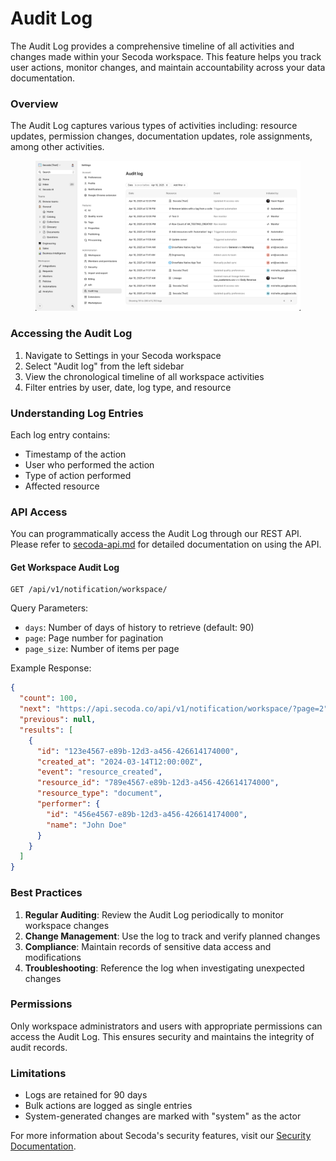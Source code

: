 # Audit Log

The Audit Log provides a comprehensive timeline of all activities and changes made within your Secoda workspace. This feature helps you track user actions, monitor changes, and maintain accountability across your data documentation.

### Overview

The Audit Log captures various types of activities including: resource updates, permission changes, documentation updates, role assignments, among other activities.

<figure><img src="../.gitbook/assets/image.png" alt=""><figcaption></figcaption></figure>

### Accessing the Audit Log

1. Navigate to Settings in your Secoda workspace
2. Select "Audit log" from the left sidebar
3. View the chronological timeline of all workspace activities
4. Filter entries by user, date, log type, and resource

### Understanding Log Entries

Each log entry contains:

* Timestamp of the action
* User who performed the action
* Type of action performed
* Affected resource

### API Access

You can programmatically access the Audit Log through our REST API. Please refer to [secoda-api.md](../secoda-api.md "mention") for detailed documentation on using the API.

#### Get Workspace Audit Log

```http
GET /api/v1/notification/workspace/
```

Query Parameters:

* `days`: Number of days of history to retrieve (default: 90)
* `page`: Page number for pagination
* `page_size`: Number of items per page

Example Response:

```json
{
  "count": 100,
  "next": "https://api.secoda.co/api/v1/notification/workspace/?page=2",
  "previous": null,
  "results": [
    {
      "id": "123e4567-e89b-12d3-a456-426614174000",
      "created_at": "2024-03-14T12:00:00Z",
      "event": "resource_created",
      "resource_id": "789e4567-e89b-12d3-a456-426614174000",
      "resource_type": "document",
      "performer": {
        "id": "456e4567-e89b-12d3-a456-426614174000",
        "name": "John Doe"
      }
    }
  ]
}
```

### Best Practices

1. **Regular Auditing**: Review the Audit Log periodically to monitor workspace changes
2. **Change Management**: Use the log to track and verify planned changes
3. **Compliance**: Maintain records of sensitive data access and modifications
4. **Troubleshooting**: Reference the log when investigating unexpected changes

### Permissions

Only workspace administrators and users with appropriate permissions can access the Audit Log. This ensures security and maintains the integrity of audit records.

### Limitations

* Logs are retained for 90 days
* Bulk actions are logged as single entries
* System-generated changes are marked with "system" as the actor

For more information about Secoda's security features, visit our [Security Documentation](https://docs.secoda.co/security).
